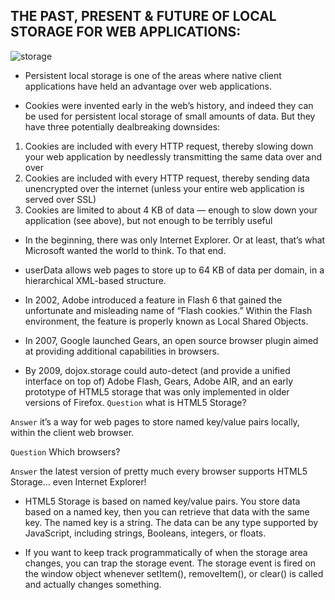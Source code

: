## THE PAST, PRESENT & FUTURE OF LOCAL STORAGE FOR WEB APPLICATIONS:

![storage](https://th.bing.com/th/id/OIF.fQ6iA9OYWgfX9EPlBvoQIQ?pid=ImgDet&rs=1)

* Persistent local storage is one of the areas where native client applications have held an advantage over web applications.

* Cookies were invented early in the web’s history, and indeed they can be used for persistent local storage of small amounts of data. But they have three potentially dealbreaking downsides:

1. Cookies are included with every HTTP request, thereby slowing down your web application by needlessly transmitting the same data over and over
2. Cookies are included with every HTTP request, thereby sending data unencrypted over the internet (unless your entire web application is served over SSL)
3. Cookies are limited to about 4 KB of data — enough to slow down your application (see above), but not enough to be terribly useful

* In the beginning, there was only Internet Explorer. Or at least, that’s what Microsoft wanted the world to think. To that end.
* userData allows web pages to store up to 64 KB of data per domain, in a hierarchical XML-based structure. 

* In 2002, Adobe introduced a feature in Flash 6 that gained the unfortunate and misleading name of “Flash cookies.” Within the Flash environment, the feature is properly known as Local Shared Objects.

* In 2007, Google launched Gears, an open source browser plugin aimed at providing additional capabilities in browsers. 
* By 2009, dojox.storage could auto-detect (and provide a unified interface on top of) Adobe Flash, Gears, Adobe AIR, and an early prototype of HTML5 storage that was only implemented in older versions of Firefox.
`Question` what is HTML5 Storage?

`Answer` it’s a way for web pages to store named key/value pairs locally, within the client web browser.

`Question` Which browsers? 

`Answer`  the latest version of pretty much every browser supports HTML5 Storage… even Internet Explorer!

* HTML5 Storage is based on named key/value pairs. You store data based on a named key, then you can retrieve that data with the same key. The named key is a string. The data can be any type supported by JavaScript, including strings, Booleans, integers, or floats. 

* If you want to keep track programmatically of when the storage area changes, you can trap the storage event. The storage event is fired on the window object whenever setItem(), removeItem(), or clear() is called and actually changes something.




